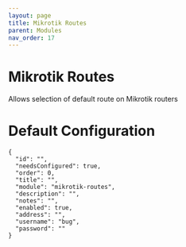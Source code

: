 ```yaml
---
layout: page
title: Mikrotik Routes
parent: Modules
nav_order: 17
---
```


# Mikrotik Routes

Allows selection of default route on Mikrotik routers

# Default Configuration

```
{
  "id": "",
  "needsConfigured": true,
  "order": 0,
  "title": "",
  "module": "mikrotik-routes",
  "description": "",
  "notes": "",
  "enabled": true,
  "address": "",
  "username": "bug",
  "password": ""
}
```            

